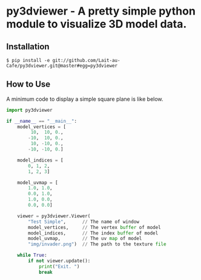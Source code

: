 # py3dviewer - A pretty simple python module to visualize 3D model data. 

## Installation

```
$ pip install -e git://github.com/Lait-au-Cafe/py3dviewer.git@master#egg=py3dviewer
```

## How to Use

A minimum code to display a simple square plane is like below. 

```Python
import py3dviewer

if __name__ == "__main__":
    model_vertices = [
         10,  10, 0., 
        -10,  10, 0., 
         10, -10, 0., 
        -10, -10, 0.]

    model_indices = [
        0, 1, 2, 
        1, 2, 3]

    model_uvmap = [
        1.0, 1.0, 
        0.0, 1.0, 
        1.0, 0.0, 
        0.0, 0.0]

    viewer = py3dviewer.Viewer(
		"Test Simple", 		// The name of window
		model_vertices, 	// The vertex buffer of model
		model_indices, 		// The index buffer of model
		model_uvmap, 		// The uv map of model
		"img/invader.png")	// The path to the texture file

    while True:
        if not viewer.update():
            print("Exit. ")
            break
```
